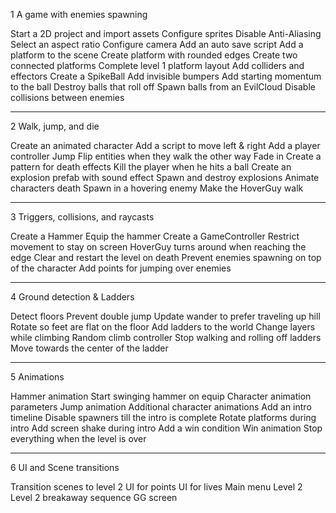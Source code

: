 1 A game with enemies spawning

Start a 2D project and import assets
Configure sprites
Disable Anti-Aliasing
Select an aspect ratio
Configure camera
Add an auto save script
Add a platform to the scene
Create platform with rounded edges
Create two connected platforms
Complete level 1 platform layout
Add colliders and effectors
Create a SpikeBall
Add invisible bumpers
Add starting momentum to the ball
Destroy balls that roll off
Spawn balls from an EvilCloud
Disable collisions between enemies

<hr>
2 Walk, jump, and die

Create an animated character
Add a script to move left & right
Add a player controller
Jump
Flip entities when they walk the other way
Fade in
Create a pattern for death effects
Kill the player when he hits a ball
Create an explosion prefab with sound effect
Spawn and destroy explosions
Animate characters death
Spawn in a hovering enemy
Make the HoverGuy walk

<hr>
3 Triggers, collisions, and raycasts

Create a Hammer
Equip the hammer
Create a GameController
Restrict movement to stay on screen
HoverGuy turns around when reaching the edge
Clear and restart the level on death
Prevent enemies spawning on top of the character
Add points for jumping over enemies

<hr>
4 Ground detection & Ladders

Detect floors
Prevent double jump
Update wander to prefer traveling up hill
Rotate so feet are flat on the floor
Add ladders to the world
Change layers while climbing
Random climb controller
Stop walking and rolling off ladders
Move towards the center of the ladder

<hr>
5 Animations

Hammer animation
Start swinging hammer on equip
Character animation parameters
Jump animation
Additional character animations
Add an intro timeline
Disable spawners till the intro is complete
Rotate platforms during intro
Add screen shake during intro
Add a win condition
Win animation
Stop everything when the level is over

<hr>
6 UI and Scene transitions

Transition scenes to level 2
UI for points
UI for lives
Main menu
Level 2
Level 2 breakaway sequence
GG screen